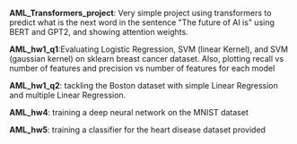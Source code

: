 **AML_Transformers_project**: Very simple project using transformers to predict what is the next word in the sentence "The future of AI is" using BERT and GPT2, and showing attention weights.

**AML_hw1_q1**:Evaluating Logistic Regression, SVM (linear Kernel), and SVM (gaussian kernel) on sklearn breast cancer dataset. Also, plotting recall vs number of features and precision vs number of features
for each model

**AML_hw1_q2**: tackling the Boston dataset with simple Linear Regression and multiple Linear Regression.

**AML_hw4**: training a deep neural network on the MNIST dataset

**AML_hw5**: training a classifier for the heart disease dataset provided
